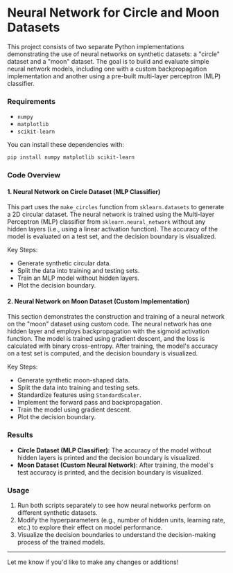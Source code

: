 # Neural Network for Circle and Moon Datasets

This project consists of two separate Python implementations demonstrating the use of neural networks on synthetic datasets: a "circle" dataset and a "moon" dataset. The goal is to build and evaluate simple neural network models, including one with a custom backpropagation implementation and another using a pre-built multi-layer perceptron (MLP) classifier.

### Requirements

- `numpy`
- `matplotlib`
- `scikit-learn`

You can install these dependencies with:

```bash
pip install numpy matplotlib scikit-learn
```

### Code Overview

#### 1. **Neural Network on Circle Dataset (MLP Classifier)**

This part uses the `make_circles` function from `sklearn.datasets` to generate a 2D circular dataset. The neural network is trained using the Multi-layer Perceptron (MLP) classifier from `sklearn.neural_network` without any hidden layers (i.e., using a linear activation function). The accuracy of the model is evaluated on a test set, and the decision boundary is visualized.

Key Steps:
- Generate synthetic circular data.
- Split the data into training and testing sets.
- Train an MLP model without hidden layers.
- Plot the decision boundary.

#### 2. **Neural Network on Moon Dataset (Custom Implementation)**

This section demonstrates the construction and training of a neural network on the "moon" dataset using custom code. The neural network has one hidden layer and employs backpropagation with the sigmoid activation function. The model is trained using gradient descent, and the loss is calculated with binary cross-entropy. After training, the model's accuracy on a test set is computed, and the decision boundary is visualized.

Key Steps:
- Generate synthetic moon-shaped data.
- Split the data into training and testing sets.
- Standardize features using `StandardScaler`.
- Implement the forward pass and backpropagation.
- Train the model using gradient descent.
- Plot the decision boundary.

### Results

- **Circle Dataset (MLP Classifier)**: The accuracy of the model without hidden layers is printed and the decision boundary is visualized.
- **Moon Dataset (Custom Neural Network)**: After training, the model's test accuracy is printed, and the decision boundary is visualized.

### Usage

1. Run both scripts separately to see how neural networks perform on different synthetic datasets.
2. Modify the hyperparameters (e.g., number of hidden units, learning rate, etc.) to explore their effect on model performance.
3. Visualize the decision boundaries to understand the decision-making process of the trained models.

---

Let me know if you'd like to make any changes or additions!
